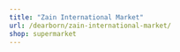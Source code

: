 ```yaml
---
title: "Zain International Market"
url: /dearborn/zain-international-market/
shop: supermarket
---
```

